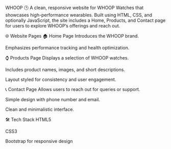 WHOOP 🕒
A clean, responsive website for WHOOP Watches that showcases high-performance wearables. Built using HTML, CSS, and optionally JavaScript, the site includes a Home, Products, and Contact page for users to explore WHOOP’s offerings and reach out.

🌐 Website Pages
🏠 Home Page
Introduces the WHOOP brand.



Emphasizes performance tracking and health optimization.

⌚ Products Page
Displays a selection of WHOOP watches.

Includes product names, images, and short descriptions.

Layout styled for consistency and user engagement.

📞 Contact Page
Allows users to reach out for queries or support.

Simple design with phone number and email.

Clean and minimalistic interface.

🛠️ Tech Stack
HTML5

CSS3



Bootstrap  for responsive design





